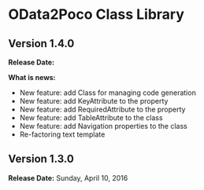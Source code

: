 
# OData2Poco Class Library #

##  Version 1.4.0 ##
**Release Date:**  

**What is news:**

- New feature: add Class for managing code generation
- New feature: add KeyAttribute to the property 
- New feature: add RequiredAttribute to the property 
- New feature: add TableAttribute to the class 
- New feature: add Navigation properties to the class
- Re-factoring text template



## Version 1.3.0 ##
**Release Date:** Sunday, April 10, 2016

